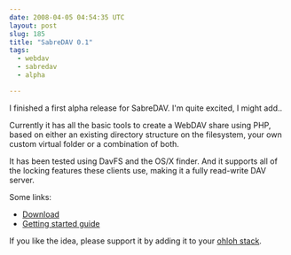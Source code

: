```yaml
---
date: 2008-04-05 04:54:35 UTC
layout: post
slug: 185
title: "SabreDAV 0.1"
tags:
  - webdav
  - sabredav
  - alpha

---
```

<p>I finished a first alpha release for SabreDAV. I'm quite excited, I might add..</p>

<p>Currently it has all the basic tools to create a WebDAV share using PHP, based on either an existing directory structure on the filesystem, your own custom virtual folder or a combination of both.</p>

<p>It has been tested using DavFS and the OS/X finder. And it supports all of the locking features these clients use, making it a fully read-write DAV server.</p>

<p>Some links:</p>

<ul>
  <li><a href="http://code.google.com/p/sabredav/downloads/list">Download</a></li>
  <li><a href="http://code.google.com/p/sabredav/wiki/GettingStarted">Getting started guide</a></li>
</ul>

<p>If you like the idea, please support it by adding it to your <a href="http://www.ohloh.net/projects/sabredav">ohloh stack</a>.</p>

